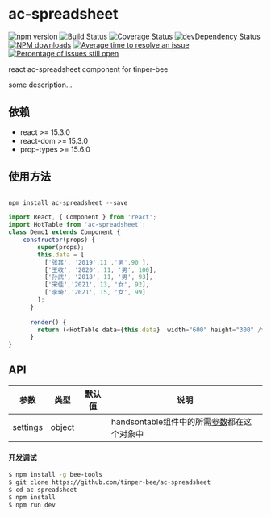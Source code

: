 # ac-spreadsheet

[![npm version](https://img.shields.io/npm/v/ac-spreadsheet.svg)](https://www.npmjs.com/package/ac-spreadsheet)
[![Build Status](https://img.shields.io/travis/tinper-bee/ac-spreadsheet/master.svg)](https://travis-ci.org/tinper-bee/ac-spreadsheet)
[![Coverage Status](https://coveralls.io/repos/github/tinper-bee/ac-spreadsheet/badge.svg?branch=master)](https://coveralls.io/github/tinper-bee/ac-spreadsheet?branch=master)
[![devDependency Status](https://img.shields.io/david/dev/tinper-bee/ac-spreadsheet.svg)](https://david-dm.org/tinper-bee/ac-spreadsheet#info=devDependencies)
[![NPM downloads](http://img.shields.io/npm/dm/ac-spreadsheet.svg?style=flat)](https://npmjs.org/package/ac-spreadsheet)
[![Average time to resolve an issue](http://isitmaintained.com/badge/resolution/tinper-bee/ac-spreadsheet.svg)](http://isitmaintained.com/project/tinper-bee/ac-spreadsheet "Average time to resolve an issue")
[![Percentage of issues still open](http://isitmaintained.com/badge/open/tinper-bee/ac-spreadsheet.svg)](http://isitmaintained.com/project/tinper-bee/ac-spreadsheet "Percentage of issues still open")


react ac-spreadsheet component for tinper-bee

some description...

## 依赖

- react >= 15.3.0
- react-dom >= 15.3.0
- prop-types >= 15.6.0

## 使用方法

```js

npm install ac-spreadsheet --save

import React, { Component } from 'react';
import HotTable from 'ac-spreadsheet';
class Demo1 extends Component {
    constructor(props) {
        super(props);
        this.data = [
          ['张其', '2019',11 ,'男',90 ],
          ['王收', '2020', 11, '男', 100],
          ['孙武', '2018', 11, '男', 93],
          ['宋佳','2021', 13, '女', 92],
          ['李琦','2021', 15, '女', 99]
        ];
      }
    
      render() {
        return (<HotTable data={this.data}  width="600" height="300" />);
      }
}

```



## API

 参数      | 类型                 | 默认值 | 说明
----------|----------------------|--------------|------
settings   | object             |    |handsontable组件中的所需[参数](https://handsontable.com/docs/7.0.0/Core.html)都在这个对象中

#### 开发调试

```sh
$ npm install -g bee-tools
$ git clone https://github.com/tinper-bee/ac-spreadsheet
$ cd ac-spreadsheet
$ npm install
$ npm run dev
```
